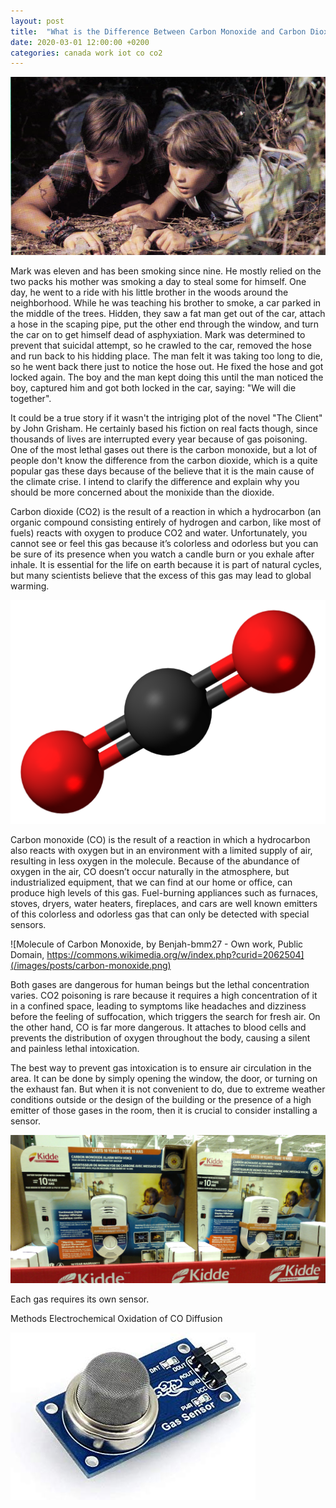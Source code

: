 ```yaml
---
layout: post
title:  "What is the Difference Between Carbon Monoxide and Carbon Dioxide?"
date: 2020-03-01 12:00:00 +0200
categories: canada work iot co co2
---
```


![Mark and his brother in The Client](/images/posts/the-client.png)

Mark was eleven and has been smoking since nine. He mostly relied on the two packs his mother was smoking a day to steal some for himself. One day, he went to a ride with his little brother in the woods around the neighborhood. While he was teaching his brother to smoke, a car parked in the middle of the trees. Hidden, they saw a fat man get out of the car, attach a hose in the scaping pipe, put the other end through the window, and turn the car on to get himself dead of asphyxiation. Mark was determined to prevent that suicidal attempt, so he crawled to the car, removed the hose and run back to his hidding place. The man felt it was taking too long to die, so he went back there just to notice the hose out. He fixed the hose and got locked again. The boy and the man kept doing this until the man noticed the boy, captured him and got both locked in the car, saying: "We will die together".

<!-- more -->

It could be a true story if it wasn't the intriging plot of the novel "The Client" by John Grisham. He certainly based his fiction on real facts though, since thousands of lives are interrupted every year because of gas poisoning. One of the most lethal gases out there is the carbon monoxide, but a lot of people don't know the difference from the carbon dioxide, which is a quite popular gas these days because of the believe that it is the main cause of the climate crise. I intend to clarify the difference and explain why you should be more concerned about the monixide than the dioxide.

Carbon dioxide (CO2) is the result of a reaction in which a hydrocarbon (an organic compound consisting entirely of hydrogen and carbon, like most of fuels) reacts with oxygen to produce CO2 and water. Unfortunately, you cannot see or feel this gas because it’s colorless and odorless but you can be sure of its presence when you watch a candle burn or you exhale after inhale. It is essential for the life on earth because it is part of natural cycles, but many scientists believe that the excess of this gas may lead to global warming.

![Molecule of Carbon Dioxide](/images/posts/carbon-dioxide.png)

Carbon monoxide (CO) is the result of a reaction in which a hydrocarbon also reacts with oxygen but in an environment with a limited supply of air, resulting in less oxygen in the molecule. Because of the abundance of oxygen in the air, CO doesn’t occur naturally in the atmosphere, but industrialized equipment, that we can find at our home or office, can produce high levels of this gas. Fuel-burning appliances such as furnaces, stoves, dryers, water heaters, fireplaces, and cars are well known emitters of this colorless and odorless gas that can only be detected with special sensors.

![Molecule of Carbon Monoxide, by Benjah-bmm27 - Own work, Public Domain, https://commons.wikimedia.org/w/index.php?curid=2062504](/images/posts/carbon-monoxide.png)

Both gases are dangerous for human beings but the lethal concentration varies. CO2 poisoning is rare because it requires a high concentration of it in a confined space, leading to symptoms like headaches and dizziness before the feeling of suffocation, which triggers the search for fresh air. On the other hand, CO is far more dangerous. It attaches to blood cells and prevents the distribution of oxygen throughout the body, causing a silent and painless lethal intoxication.

The best way to prevent gas intoxication is to ensure air circulation in the area. It can be done by simply opening the window, the door, or turning on the exhaust fan. But when it is not convenient to do, due to extreme weather conditions outside or the design of the building or the presence of a high emitter of those gases in the room, then it is crucial to consider installing a sensor.

![Carbon Monoxide Alarm](/images/posts/carbon-monoxide-alarm.png)

Each gas requires its own sensor.

Methods Electrochemical Oxidation of CO Diffusion

![Carbon Monoxide sensor compatible with Arduino](/images/posts/carbon-monoxide-sensor-arduino.jpg)
